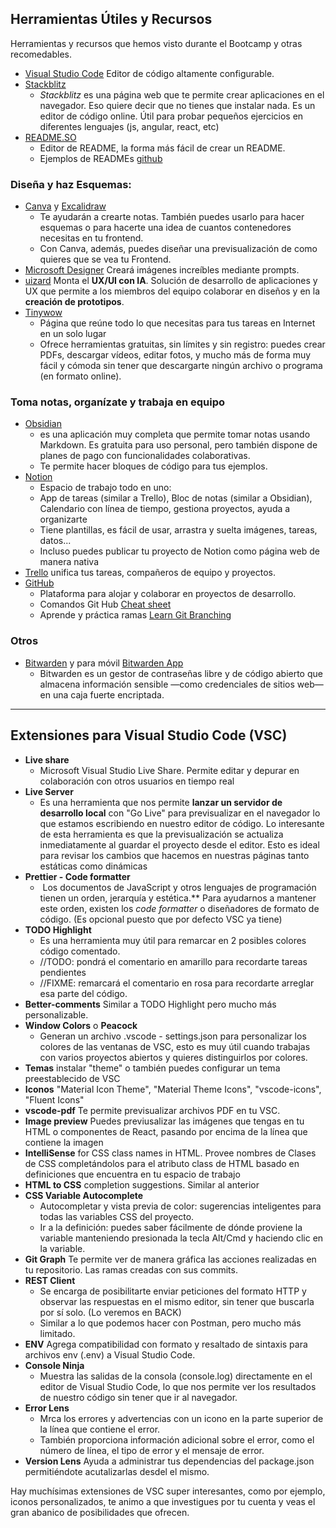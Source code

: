 ## Herramientas Útiles y Recursos

Herramientas y recursos que hemos visto durante el Bootcamp y otras recomedables.

- [Visual Studio Code](https://code.visualstudio.com/) Editor de código altamente configurable.
- [Stackblitz](https://stackblitz.com/?starters=popular)
    - _Stackblitz_ es una página web que te permite crear aplicaciones en el navegador. Eso quiere decir que no tienes que instalar nada. Es un editor de código online. Útil para probar pequeños ejercicios  en diferentes lenguajes (js, angular, react, etc)
- [README.SO](https://readme.so/es)
	- Editor de README, la forma más fácil de crear un README.
	- Ejemplos de READMEs [github](https://github.com/abhisheknaiidu/awesome-github-profile-readme)

### Diseña y haz Esquemas:
- [Canva](https://www.canva.com/es_es/)  y [Excalidraw](https://excalidraw.com/)
	- Te ayudarán a crearte notas. También puedes usarlo para hacer esquemas o para hacerte una idea de cuantos contenedores necesitas en tu frontend.
	- Con Canva, además, puedes diseñar una previsualización de como quieres que se vea tu Frontend.
- [Microsoft Designer](https://designer.microsoft.com/image-creator) Creará imágenes increíbles mediante prompts.
- [uizard](https://uizard.io/) Monta el **UX/UI con IA**. Solución de desarrollo de aplicaciones y UX que permite a los miembros del equipo colaborar en diseños y en la **creación de prototipos**.
- [Tinywow](https://tinywow.com/)
	- Página que reúne todo lo que necesitas para tus tareas en Internet en un solo lugar
	- Ofrece herramientas gratuitas, sin límites y sin registro: puedes crear PDFs, descargar vídeos, editar fotos, y mucho más de forma muy fácil y cómoda sin tener que descargarte ningún archivo o programa (en formato online).

### Toma notas, organízate y trabaja en equipo
- [Obsidian](https://obsidian.md/ "Obsidian") 
	- es una aplicación muy completa que permite tomar notas usando Markdown. Es gratuita para uso personal, pero también dispone de planes de pago con funcionalidades colaborativas.
	- Te permite hacer bloques de código para tus ejemplos.
- [Notion](https://www.notion.so/es-es)
	- Espacio de trabajo todo en uno:
	- App de tareas (similar a Trello), Bloc de notas (similar a Obsidian),  Calendario con línea de tiempo, gestiona proyectos, ayuda a organizarte
	- Tiene plantillas, es fácil de usar, arrastra y suelta imágenes, tareas, datos...
	- Incluso puedes publicar tu proyecto de Notion como página web de manera nativa
- [Trello](https://trello.com/es) unifica tus tareas, compañeros de equipo y proyectos.
- [GitHub](https://github.com/)
	- Plataforma para alojar y colaborar en proyectos de desarrollo.
	- Comandos Git Hub [Cheat sheet](https://training.github.com/downloads/es_ES/github-git-cheat-sheet.pdf)
	- Aprende y práctica ramas [Learn Git Branching](https://learngitbranching.js.org/?locale=es_ES)

### Otros	
- [Bitwarden](https://chromewebstore.google.com/detail/bitwarden-free-password-m/nngceckbapebfimnlniiiahkandclblb?hl=es-419&pli=1) y para móvil [Bitwarden App](https://play.google.com/store/apps/details?id=com.x8bit.bitwarden&hl=es&gl=US&pli=1)
	- Bitwarden es un gestor de contraseñas libre y de código abierto que almacena información sensible —como credenciales de sitios web— en una caja fuerte encriptada.

---

## Extensiones para Visual Studio Code (VSC) 

- **Live share** 
    - Microsoft Visual Studio Live Share. Permite editar y depurar en colaboración con otros usuarios en tiempo real	
- **Live Server**
	- Es una herramienta que nos permite **lanzar un servidor de desarrollo local** con "Go Live" para previsualizar en el navegador lo que estamos escribiendo en nuestro editor de código. Lo interesante de esta herramienta es que la previsualización se actualiza inmediatamente al guardar el proyecto desde el editor. Esto es ideal para revisar los cambios que hacemos en nuestras páginas tanto estáticas como dinámicas
- **Prettier - Code formatter**
	-  Los documentos de JavaScript y otros lenguajes de programación tienen un orden, jerarquía y estética.** Para ayudarnos a mantener este orden, existen los _code formatter_ o diseñadores de formato de código. (Es opcional puesto que por defecto VSC ya tiene)
- **TODO Highlight** 
	- Es una herramienta muy útil para remarcar en 2 posibles colores código comentado. 
	- //TODO: pondrá el comentario en amarillo para recordarte tareas pendientes
	- //FIXME: remarcará el comentario en rosa para recordarte arreglar esa parte del código.	
- **Better-comments** Similar a TODO Highlight pero mucho más personalizable.
- **Window Colors** o **Peacock**
	- Generan un archivo .vscode - settings.json para personalizar los colores de las ventanas de VSC, esto es muy útil cuando trabajas con varios proyectos abiertos y quieres distinguirlos por colores.
- **Temas** instalar "theme" o también puedes configurar un tema preestablecido de VSC
- **Iconos** "Material Icon Theme", "Material Theme Icons", "vscode-icons", "Fluent Icons"
- **vscode-pdf** Te permite previsualizar archivos PDF en tu VSC.
- **Image preview**	Puedes previusalizar las imágenes que tengas en tu HTML o componentes de React, pasando por encima de la línea que contiene la imagen
- **IntelliSense** for CSS class names in HTML.	Provee nombres de Clases de CSS completándolos para el atributo class de HTML basado en definiciones que encuentra en tu espacio de trabajo
- **HTML to CSS** completion suggestions. Similar al anterior
- **CSS Variable Autocomplete**
	- Autocompletar y vista previa de color: sugerencias inteligentes para todas las variables CSS del proyecto.
	- Ir a la definición: puedes saber fácilmente de dónde proviene la variable manteniendo presionada la tecla Alt/Cmd y haciendo clic en la variable.
- **Git Graph**	Te permite ver de manera gráfica las acciones realizadas en tu repositorio. Las ramas creadas con sus commits.
- **REST Client**
	- Se encarga de posibilitarte enviar peticiones del formato HTTP y observar las respuestas en el mismo editor, sin tener que buscarla por sí solo. (Lo veremos en BACK)
	- Similar a lo que podemos hacer con Postman, pero mucho más limitado.
- **ENV** Agrega compatibilidad con formato y resaltado de sintaxis para archivos env (.env) a Visual Studio Code.
- **Console Ninja**
	-  Muestra las salidas de la consola (console.log) directamente en el editor de Visual Studio Code, lo que nos permite ver los resultados de nuestro código sin tener que ir al navegador.
- **Error Lens**
	- Mrca los errores y advertencias con un icono en la parte superior de la línea que contiene el error. 
    - También proporciona información adicional sobre el error, como el número de línea, el tipo de error y el mensaje de error.
- **Version Lens** Ayuda a administrar tus dependencias del package.json permitiéndote acutalizarlas desdel el mismo.


Hay muchísimas extensiones de VSC super interesantes, como por ejemplo, iconos personalizados, te animo a que investigues por tu cuenta y veas el gran abanico de posibilidades que ofrecen.



